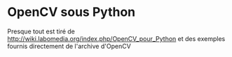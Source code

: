 OpenCV sous Python
===================

Presque tout est tiré de http://wiki.labomedia.org/index.php/OpenCV_pour_Python et des exemples fournis directement de l'archive d'OpenCV

